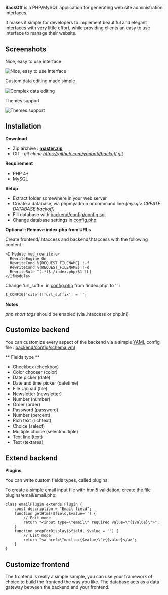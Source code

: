 **BackOff** is a PHP/MySQL application for generating web site administration interfaces.

It makes it simple for developers to implement beautiful and elegant interfaces with very little effort, while providing clients an easy to use interface to manage their website.

## Screenshots

Nice, easy to use interface

![Nice, easy to use interface](https://raw.github.com/yanbab/backoff/master/frontend/files/screenshots/shot1.png)

Custom data editing made simple

![Complex data editing](https://raw.github.com/yanbab/backoff/master/frontend/files/screenshots/shot3.png)

Themes support

![Themes support](https://raw.github.com/yanbab/backoff/master/frontend/files/screenshots/shot2.png)




## Installation

**Download**

* Zip archive : **[master.zip](https://github.com/yanbab/backoff/archive/master.zip)**
* GIT : *git clone https://github.com/yanbab/backoff.git*

**Requirement**

* PHP 4+ 
* MySQL

**Setup**

* Extract folder somewhere in your web server
* Create a database, via phpmyadmin or command line *(mysql> CREATE DATABASE backoff)*
* Fill database with [backend/config/config.sql](https://github.com/yanbab/backoff/blob/master/backend/config/config.schema.yml)
* Change database settings in [config.php](https://github.com/yanbab/backoff/blob/master/config.php)

**Optional : Remove index.php from URLs**

Create frontend/.htaccess and backend/.htaccess with the following content :   

    <IfModule mod_rewrite.c>
      RewriteEngine On
      RewriteCond %{REQUEST_FILENAME} !-f
      RewriteCond %{REQUEST_FILENAME} !-d
      RewriteRule ^(.*)$ /index.php/$1 [L]
    </IfModule>

Change 'url_suffix' in [config.php](https://github.com/yanbab/backoff/blob/master/config.php) from 'index.php' to '' :

    $_CONFIG['site']['url_suffix'] = '';

**Notes**
  
*php short tags* should be enabled (via .htaccess or php.ini)

## Customize backend

You can customize every aspect of the backend via a simple [YAML](http://fr.wikipedia.org/wiki/YAML) config file : [backend/config/schema.yml](https://github.com/yanbab/backoff/blob/master/backend/config/config.schema.yml)

** Fields type **

* Checkbox (checkbox)
* Color chooser (color)
* Date picker (date)
* Date and time picker  (datetime)
* File Upload (file)
* Newsletter  (newsletter)
* Number  (number)
* Order (order)
* Password  (password)
* Number  (percent)
* Rich text (richtext)
* Choice  (select)
* Multiple choice (selectmultiple)
* Text line (text)
* Text  (textarea)

## Extend backend

**Plugins**

You can write custom fields types, called plugins. 

To create a simple email input file with html5 validation, create the file plugins/email/email.php:

    class emailPlugin extends Plugin {
        const description = "Email field";
        function getHtml($field,$value='') {
            // Edit mode
            return "<input type=\"email\" required value=\"{$value}\">";
        }
        function prepForDisplay($field, $value = '') {
            // List mode
            return "<a href=\"mailto:{$value}\">{$value}</a>";
        }
    }


## Customize frontend

The frontend is really a simple sample, you can use your framework of choice to build the frontend the way you like. The database acts as a data gateway between the backend and your frontend.


